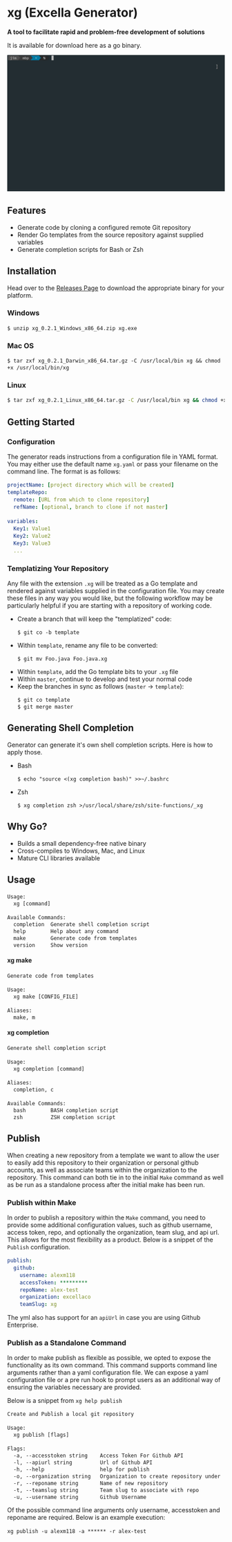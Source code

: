 # xg (Excella Generator)

**A tool to facilitate rapid and problem-free development of solutions**

It is available for download here as a go binary.

![Image](.data/demo.gif)

## Features
* Generate code by cloning a configured remote Git repository
* Render Go templates from the source repository against supplied variables
* Generate completion scripts for Bash or Zsh

## Installation
Head over to the [Releases Page](https://github.com/excellaco/xg/releases) to download the appropriate binary for your platform.

### Windows
```shell
$ unzip xg_0.2.1_Windows_x86_64.zip xg.exe
```

### Mac OS
```shell
$ tar zxf xg_0.2.1_Darwin_x86_64.tar.gz -C /usr/local/bin xg && chmod +x /usr/local/bin/xg
```

### Linux
```bash
$ tar zxf xg_0.2.1_Linux_x86_64.tar.gz -C /usr/local/bin xg && chmod +x /usr/local/bin/xg
```

## Getting Started

### Configuration
The generator reads instructions from a configuration file in YAML format. You may either use the default name `xg.yaml` or pass your filename on the command line. The format is as follows:

```yaml
projectName: [project directory which will be created]
templateRepo:
  remote: [URL from which to clone repository]
  refName: [optional, branch to clone if not master]
  
variables:
  Key1: Value1
  Key2: Value2
  Key3: Value3
  ...
```

### Templatizing Your Repository
Any file with the extension `.xg` will be treated as a Go template and rendered against variables supplied in the configuration file. You may create these files in any way you would like, but the following workflow may be particularly helpful if you are starting with a repository of working code.

* Create a branch that will keep the "templatized" code:
  ```shell
  $ git co -b template
  ```
* Within `template`, rename any file to be converted:
  ```shell
  $ git mv Foo.java Foo.java.xg
  ```
* Within `template`, add the Go template bits to your `.xg` file
* Within `master`, continue to develop and test your normal code
* Keep the branches in sync as follows (`master` -> `template`):
  ```shell
  $ git co template
  $ git merge master
  ```

## Generating Shell Completion
Generator can generate it's own shell completion scripts. Here is how to apply those.

* Bash
  ```shell
  $ echo "source <(xg completion bash)" >>~/.bashrc
  ```
* Zsh
  ```shell
  $ xg completion zsh >/usr/local/share/zsh/site-functions/_xg
  ```

## Why Go?
* Builds a small dependency-free native binary
* Cross-compiles to Windows, Mac, and Linux
* Mature CLI libraries available

## Usage

```shell-output
Usage:
  xg [command]

Available Commands:
  completion  Generate shell completion script
  help        Help about any command
  make        Generate code from templates
  version     Show version
```

#### xg make

```shell-output
Generate code from templates

Usage:
  xg make [CONFIG_FILE]

Aliases:
  make, m
```

#### xg completion

```shell-output
Generate shell completion script

Usage:
  xg completion [command]

Aliases:
  completion, c

Available Commands:
  bash        BASH completion script
  zsh         ZSH completion script
```

## Publish

When creating a new repository from a template we want to allow the user to easily add this repository to their organization or personal github accounts, as well as associate teams within the organization to the repository. This command can both tie in to the initial `Make` command as well as be run as a standalone process after the initial make has been run.

### Publish within Make

In order to publish a repository within the `Make` command, you need to provide some additional configuration values, such as github username, access token, repo, and optionally the organization, team slug, and api url. This allows for the most flexibility as a product. Below is a snippet of the `Publish` configuration.

```yml
publish:
  github:
    username: alexm118
    accessToken: *********
    repoName: alex-test
    organization: excellaco
    teamSlug: xg
```

The yml also has support for an `apiUrl` in case you are using Github Enterprise.

### Publish as a Standalone Command

In order to make publish as flexible as possible, we opted to expose the functionality as its own command. This command supports command line arguments rather than a yaml configuration file. We can expose a yaml configuration file or a pre run hook to prompt users as an additional way of ensuring the variables necessary are provided.

Below is a snippet from `xg help publish`

```shell-output
Create and Publish a local git repository

Usage:
  xg publish [flags]

Flags:
  -a, --accesstoken string    Access Token For Github API
  -l, --apiurl string         Url of Github API
  -h, --help                  help for publish
  -o, --organization string   Organization to create repository under
  -r, --reponame string       Name of new repository
  -t, --teamslug string       Team slug to associate with repo
  -u, --username string       Github Username
```

Of the possible command line arguments only username, accesstoken and reponame are required. Below is an example execution:

`xg publish -u alexm118 -a ****** -r alex-test`
